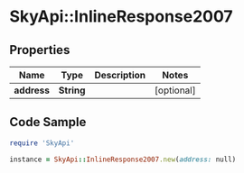# SkyApi::InlineResponse2007

## Properties

Name | Type | Description | Notes
------------ | ------------- | ------------- | -------------
**address** | **String** |  | [optional] 

## Code Sample

```ruby
require 'SkyApi'

instance = SkyApi::InlineResponse2007.new(address: null)
```


